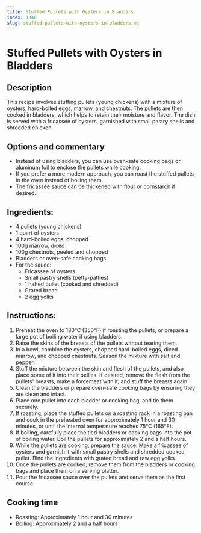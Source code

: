 ```yaml
---
title: Stuffed Pullets with Oysters in Bladders
index: 1348
slug: stuffed-pullets-with-oysters-in-bladders.md
---
```


# Stuffed Pullets with Oysters in Bladders

## Description
This recipe involves stuffing pullets (young chickens) with a mixture of oysters, hard-boiled eggs, marrow, and chestnuts. The pullets are then cooked in bladders, which helps to retain their moisture and flavor. The dish is served with a fricassee of oysters, garnished with small pastry shells and shredded chicken. 

## Options and commentary
- Instead of using bladders, you can use oven-safe cooking bags or aluminum foil to enclose the pullets while cooking.
- If you prefer a more modern approach, you can roast the stuffed pullets in the oven instead of boiling them.
- The fricassee sauce can be thickened with flour or cornstarch if desired.

## Ingredients:
- 4 pullets (young chickens)
- 1 quart of oysters
- 4 hard-boiled eggs, chopped
- 100g marrow, diced
- 100g chestnuts, peeled and chopped
- Bladders or oven-safe cooking bags
- For the sauce:
  - Fricassee of oysters
  - Small pastry shells (petty-patties)
  - 1 hahed pullet (cooked and shredded)
  - Grated bread
  - 2 egg yolks

## Instructions:
1. Preheat the oven to 180°C (350°F) if roasting the pullets, or prepare a large pot of boiling water if using bladders.
2. Raise the skins of the breasts of the pullets without tearing them.
3. In a bowl, combine the oysters, chopped hard-boiled eggs, diced marrow, and chopped chestnuts. Season the mixture with salt and pepper.
4. Stuff the mixture between the skin and flesh of the pullets, and also place some of it into their bellies. If desired, remove the flesh from the pullets' breasts, make a forcemeat with it, and stuff the breasts again.
5. Clean the bladders or prepare oven-safe cooking bags by ensuring they are clean and intact.
6. Place one pullet into each bladder or cooking bag, and tie them securely.
7. If roasting, place the stuffed pullets on a roasting rack in a roasting pan and cook in the preheated oven for approximately 1 hour and 30 minutes, or until the internal temperature reaches 75°C (165°F).
8. If boiling, carefully place the tied bladders or cooking bags into the pot of boiling water. Boil the pullets for approximately 2 and a half hours.
9. While the pullets are cooking, prepare the sauce. Make a fricassee of oysters and garnish it with small pastry shells and shredded cooked pullet. Bind the ingredients with grated bread and raw egg yolks.
10. Once the pullets are cooked, remove them from the bladders or cooking bags and place them on a serving platter.
11. Pour the fricassee sauce over the pullets and serve them as the first course.

## Cooking time
- Roasting: Approximately 1 hour and 30 minutes
- Boiling: Approximately 2 and a half hours